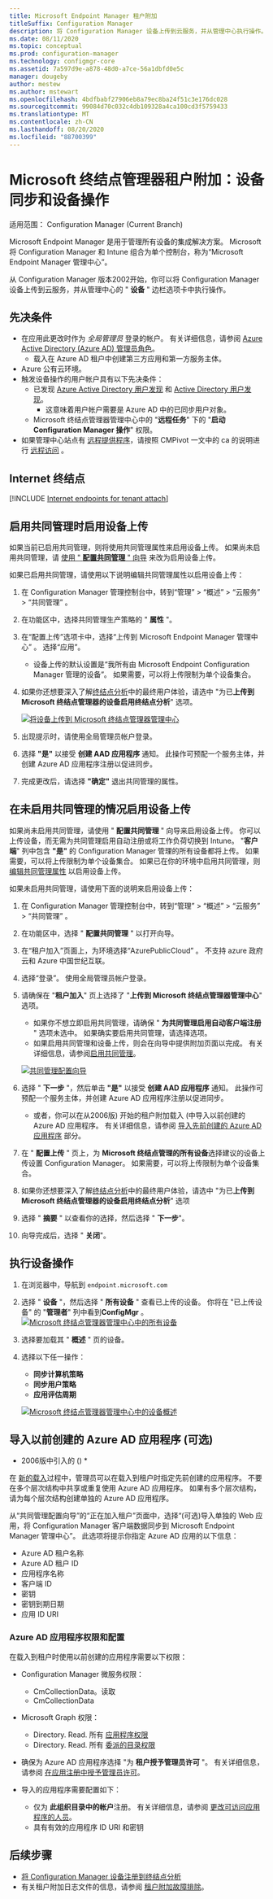 ```yaml
---
title: Microsoft Endpoint Manager 租户附加
titleSuffix: Configuration Manager
description: 将 Configuration Manager 设备上传到云服务，并从管理中心执行操作。
ms.date: 08/11/2020
ms.topic: conceptual
ms.prod: configuration-manager
ms.technology: configmgr-core
ms.assetid: 7a597d9e-a878-48d0-a7ce-56a1dbfd0e5c
manager: dougeby
author: mestew
ms.author: mstewart
ms.openlocfilehash: 4bdfbabf27906eb8a79ec8ba24f51c3e176dc028
ms.sourcegitcommit: 99084d70c032c4db109328a4ca100cd3f5759433
ms.translationtype: MT
ms.contentlocale: zh-CN
ms.lasthandoff: 08/20/2020
ms.locfileid: "88700399"
---
```

# <a name="microsoft-endpoint-manager-tenant-attach-device-sync-and-device-actions"></a><a name="bkmk_attach"></a> Microsoft 终结点管理器租户附加：设备同步和设备操作
<!--3555758 live 3/4/2020-->
适用范围：  Configuration Manager (Current Branch)

Microsoft Endpoint Manager 是用于管理所有设备的集成解决方案。 Microsoft 将 Configuration Manager 和 Intune 组合为单个控制台，称为“Microsoft Endpoint Manager 管理中心”。

从 Configuration Manager 版本2002开始，你可以将 Configuration Manager 设备上传到云服务，并从管理中心的 " **设备** " 边栏选项卡中执行操作。

## <a name="prerequisites"></a>先决条件

- 在应用此更改时作为 *全局管理员* 登录的帐户。 有关详细信息，请参阅 [Azure Active Directory (Azure AD) 管理员角色](/azure/role-based-access-control/rbac-and-directory-admin-roles#azure-ad-administrator-roles)。
   - 载入在 Azure AD 租户中创建第三方应用和第一方服务主体。
- Azure 公有云环境。
- 触发设备操作的用户帐户具有以下先决条件：
   - 已发现 [Azure Active Directory 用户发现](../core/servers/deploy/configure/about-discovery-methods.md#azureaddisc) 和 [Active Directory 用户发现](../core/servers/deploy/configure/about-discovery-methods.md#bkmk_aboutUser)。
      - 这意味着用户帐户需要是 Azure AD 中的已同步用户对象。
   - Microsoft 终结点管理器管理中心中的 "**远程任务**" 下的 "**启动 Configuration Manager 操作**" 权限。
- 如果管理中心站点有 [远程提供程序](../core/plan-design/hierarchy/plan-for-the-sms-provider.md)，请按照 CMPivot 一文中的 ca 的说明进行 [远程访问](../core/servers/manage/cmpivot-changes.md#cas-has-a-remote-provider) 。 <!--7796824-->

## <a name="internet-endpoints"></a>Internet 终结点

[!INCLUDE [Internet endpoints for tenant attach](../core/plan-design/network/includes/internet-endpoints-tenant-attach.md)]

## <a name="enable-device-upload-when-co-management-is-already-enabled"></a><a name="bkmk_edit"></a> 启用共同管理时启用设备上传

如果当前已启用共同管理，则将使用共同管理属性来启用设备上传。 如果尚未启用共同管理，请 [使用 " **配置共同管理** " 向导](#bkmk_config) 来改为启用设备上传。

如果已启用共同管理，请使用以下说明编辑共同管理属性以启用设备上传：

1. 在 Configuration Manager 管理控制台中，转到“管理” > “概述” > “云服务” > “共同管理”   。
1. 在功能区中，选择共同管理生产策略的 " **属性** "。
1. 在“配置上传”选项卡中，选择“上传到 Microsoft Endpoint Manager 管理中心” 。 选择“应用”。
   - 设备上传的默认设置是“我所有由 Microsoft Endpoint Configuration Manager 管理的设备”。 如果需要，可以将上传限制为单个设备集合。
1. 如果你还想要深入了解[终结点分析](../../analytics/overview.md)中的最终用户体验，请选中 "为已**上传到 Microsoft 终结点管理器的设备启用终结点分析**" 选项。

   [![将设备上传到 Microsoft 终结点管理器管理中心](../../analytics/media/6051638-configure-upload-configmgr.png)](../../analytics/media/6051638-configure-upload-configmgr.png#lightbox)
1. 出现提示时，请使用全局管理员帐户登录。
1. 选择 **"是"** 以接受 **创建 AAD 应用程序** 通知。 此操作可预配一个服务主体，并创建 Azure AD 应用程序注册以促进同步。
1. 完成更改后，请选择 **"确定"** 退出共同管理的属性。


## <a name="enable-device-upload-when-co-management-isnt-enabled"></a><a name="bkmk_config"></a> 在未启用共同管理的情况启用设备上传

如果尚未启用共同管理，请使用 " **配置共同管理** " 向导来启用设备上传。 你可以上传设备，而无需为共同管理启用自动注册或将工作负荷切换到 Intune。 "**客户端**" 列中包含 **"是"** 的 Configuration Manager 管理的所有设备都将上传。 如果需要，可以将上传限制为单个设备集合。 如果已在你的环境中启用共同管理，则 [编辑共同管理属性](#bkmk_edit) 以启用设备上传。

如果未启用共同管理，请使用下面的说明来启用设备上传：

1. 在 Configuration Manager 管理控制台中，转到“管理” > “概述” > “云服务” > “共同管理”   。
1. 在功能区中，选择 " **配置共同管理** " 以打开向导。
1. 在“租户加入”页面上，为环境选择“AzurePublicCloud” 。 不支持 azure 政府云和 Azure 中国世纪互联。
1. 选择“登录”。 使用全局管理员帐户登录。
1. 请确保在 "**租户加入**" 页上选择了 "**上传到 Microsoft 终结点管理器管理中心**" 选项。
   - 如果你不想立即启用共同管理，请确保 " **为共同管理启用自动客户端注册** " 选项未选中。 如果确实要启用共同管理，请选择选项。
   - 如果启用共同管理和设备上传，则会在向导中提供附加页面以完成。 有关详细信息，请参阅[启用共同管理](../comanage/how-to-enable.md)。

   [![共同管理配置向导](./media/3555758-comanagement-wizard.png)](./media/3555758-comanagement-wizard.png#lightbox)
1. 选择 " **下一步** "，然后单击 **"是"** 以接受 **创建 AAD 应用程序** 通知。 此操作可预配一个服务主体，并创建 Azure AD 应用程序注册以促进同步。
     - 或者，你可以在从2006版) 开始的租户附加载入 (中导入以前创建的 Azure AD 应用程序。 有关详细信息，请参阅 [导入先前创建的 Azure AD 应用程序](#bkmk_aad_app) 部分。
1. 在 " **配置上传** " 页上，为 **Microsoft 终结点管理的所有设备**选择建议的设备上传设置 Configuration Manager。 如果需要，可以将上传限制为单个设备集合。
1. 如果你还想要深入了解[终结点分析](../../analytics/overview.md)中的最终用户体验，请选中 "为已**上传到 Microsoft 终结点管理器的设备启用终结点分析**" 选项
1. 选择 " **摘要** " 以查看你的选择，然后选择 " **下一步**"。
1. 向导完成后，选择 " **关闭**"。  

## <a name="perform-device-actions"></a>执行设备操作

1. 在浏览器中，导航到 `endpoint.microsoft.com`
1. 选择 " **设备** "，然后选择 " **所有设备** " 查看已上传的设备。 你将在 "已上传设备" 的 "**管理者**" 列中看到**ConfigMgr** 。
   [![Microsoft 终结点管理器管理中心中的所有设备](./media/3555758-all-devices.png)](./media/3555758-all-devices.png#lightbox)
1. 选择要加载其 " **概述** " 页的设备。
1. 选择以下任一操作：
   - **同步计算机策略**
   - **同步用户策略**
   - **应用评估周期**

   [![Microsoft 终结点管理器管理中心中的设备概述](./media/3555758-device-overview-actions.png)](./media/3555758-device-overview-actions.png#lightbox)

## <a name="import-a-previously-created-azure-ad-application-optional"></a><a name="bkmk_aad_app"></a> 导入以前创建的 Azure AD 应用程序 (可选) 
<!--6479246-->
* 2006版中引入的 () *

在 [新的载入](#bkmk_config)过程中，管理员可以在载入到租户时指定先前创建的应用程序。 不要在多个层次结构中共享或重复使用 Azure AD 应用程序。 如果有多个层次结构，请为每个层次结构创建单独的 Azure AD 应用程序。

从“共同管理配置向导”的“正在加入租户”页面中，选择“(可选)导入单独的 Web 应用，将 Configuration Manager 客户端数据同步到 Microsoft Endpoint Manager 管理中心”。   此选项将提示你指定 Azure AD 应用的以下信息：

- Azure AD 租户名称
- Azure AD 租户 ID
- 应用程序名称
- 客户端 ID
- 密钥
- 密钥到期日期
- 应用 ID URI

### <a name="azure-ad-application-permissions-and-configuration"></a>Azure AD 应用程序权限和配置

在载入到租户时使用以前创建的应用程序需要以下权限：

- Configuration Manager 微服务权限：
   - CmCollectionData。读取
   - CmCollectionData

- Microsoft Graph 权限：
   - Directory. Read. 所有 [应用程序权限](/graph/permissions-reference#application-permissions)
   - Directory. Read. 所有 [委派的目录权限](/graph/permissions-reference#directory-permissions)

- 确保为 Azure AD 应用程序选择 "为 **租户授予管理员许可** "。 有关详细信息，请参阅 [在应用注册中授予管理员许可](/azure/active-directory/manage-apps/grant-admin-consent)。

- 导入的应用程序需要配置如下：
   - 仅为 **此组织目录中的帐户**注册。 有关详细信息，请参阅 [更改可访问应用程序的人员](/azure/active-directory/develop/quickstart-modify-supported-accounts#to-change-who-can-access-your-application)。
   -  具有有效的应用程序 ID URI 和密钥



## <a name="next-steps"></a>后续步骤

- [将 Configuration Manager 设备注册到终结点分析](../../analytics/enroll-configmgr.md#bkmk_cm_enroll)
- 有关租户附加日志文件的信息，请参阅 [租户附加故障排除](troubleshoot.md)。